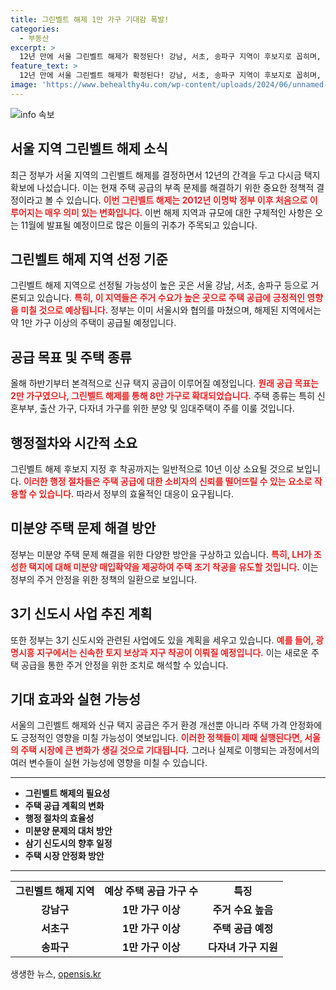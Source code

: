 ```yaml
---
title: 그린벨트 해제 1만 가구 기대감 폭발!
categories:
  - 부동산
excerpt: >
  12년 만에 서울 그린벨트 해제가 확정된다! 강남, 서초, 송파구 지역이 후보지로 꼽히며, 최대 8만 가구 주택 공급이 예고되었다. 정부는 내년 착공을 목표로 집값 안정화에 나선다.
feature_text: >
  12년 만에 서울 그린벨트 해제가 확정된다! 강남, 서초, 송파구 지역이 후보지로 꼽히며, 최대 8만 가구 주택 공급이 예고되었다. 정부는 내년 착공을 목표로 집값 안정화에 나선다.
image: 'https://www.behealthy4u.com/wp-content/uploads/2024/06/unnamed-file.png'
---
```


<p><img src="https://www.behealthy4u.com/wp-content/uploads/2024/06/unnamed-file.png" alt="info 속보" /></p>

<h2 data-ke-size="size26">서울 지역 그린벨트 해제 소식</h2>

<p data-ke-size="size16">최근 정부가 서울 지역의 그린벨트 해제를 결정하면서 12년의 간격을 두고 다시금 택지 확보에 나섰습니다. 이는 현재 주택 공급의 부족 문제를 해결하기 위한 중요한 정책적 결정이라고 볼 수 있습니다. <b><span style="color: #ee2323;">이번 그린벨트 해제는 2012년 이명박 정부 이후 처음으로 이루어지는 매우 의미 있는 변화입니다.</span></b> 이번 해제 지역과 규모에 대한 구체적인 사항은 오는 11월에 발표될 예정이므로 많은 이들의 귀추가 주목되고 있습니다.</p>

<p data-ke-size="size16"></p>

<h2 data-ke-size="size26">그린벨트 해제 지역 선정 기준</h2>

<p data-ke-size="size16">그린벨트 해제 지역으로 선정될 가능성이 높은 곳은 서울 강남, 서초, 송파구 등으로 거론되고 있습니다. <b><span style="color: #ee2323;">특히, 이 지역들은 주거 수요가 높은 곳으로 주택 공급에 긍정적인 영향을 미칠 것으로 예상됩니다.</span></b> 정부는 이미 서울시와 협의를 마쳤으며, 해제된 지역에서는 약 1만 가구 이상의 주택이 공급될 예정입니다.</p>

<p data-ke-size="size16"></p>

<h2 data-ke-size="size26">공급 목표 및 주택 종류</h2>

<p data-ke-size="size16">올해 하반기부터 본격적으로 신규 택지 공급이 이루어질 예정입니다. <b><span style="color: #ee2323;">원래 공급 목표는 2만 가구였으나, 그린벨트 해제를 통해 8만 가구로 확대되었습니다.</span></b> 주택 종류는 특히 신혼부부, 출산 가구, 다자녀 가구를 위한 분양 및 임대주택이 주를 이룰 것입니다.</p>

<p data-ke-size="size16"></p>

<h2 data-ke-size="size26">행정절차와 시간적 소요</h2>

<p data-ke-size="size16">그린벨트 해제 후보지 지정 후 착공까지는 일반적으로 10년 이상 소요될 것으로 보입니다. <b><span style="color: #ee2323;">이러한 행정 절차들은 주택 공급에 대한 소비자의 신뢰를 떨어뜨릴 수 있는 요소로 작용할 수 있습니다.</span></b> 따라서 정부의 효율적인 대응이 요구됩니다.</p>

<p data-ke-size="size16"></p>

<h2 data-ke-size="size26">미분양 주택 문제 해결 방안</h2>

<p data-ke-size="size16">정부는 미분양 주택 문제 해결을 위한 다양한 방안을 구상하고 있습니다. <b><span style="color: #ee2323;">특히, LH가 조성한 택지에 대해 미분양 매입확약을 제공하여 주택 조기 착공을 유도할 것입니다.</span></b> 이는 정부의 주거 안정을 위한 정책의 일환으로 보입니다.</p>

<p data-ke-size="size16"></p>

<h2 data-ke-size="size26">3기 신도시 사업 추진 계획</h2>

<p data-ke-size="size16">또한 정부는 3기 신도시와 관련된 사업에도 있을 계획을 세우고 있습니다. <b><span style="color: #ee2323;">예를 들어, 광명시흥 지구에서는 신속한 토지 보상과 지구 착공이 이뤄질 예정입니다.</span></b> 이는 새로운 주택 공급을 통한 주거 안정을 위한 조치로 해석할 수 있습니다.</p>

<p data-ke-size="size16"></p>

<h2 data-ke-size="size26">기대 효과와 실현 가능성</h2>

<p data-ke-size="size16">서울의 그린벨트 해제와 신규 택지 공급은 주거 환경 개선뿐 아니라 주택 가격 안정화에도 긍정적인 영향을 미칠 가능성이 엿보입니다. <b><span style="color: #ee2323;">이러한 정책들이 제때 실행된다면, 서울의 주택 시장에 큰 변화가 생길 것으로 기대됩니다.</span></b> 그러나 실제로 이행되는 과정에서의 여러 변수들이 실현 가능성에 영향을 미칠 수 있습니다.</p>

<p data-ke-size="size16"></p>

<hr>

<ul>
   <li><b>그린벨트 해제의 필요성</b></li>
   <li><b>주택 공급 계획의 변화</b></li>
   <li><b>행정 절차의 효율성</b></li>
   <li><b>미분양 문제의 대처 방안</b></li>
   <li><b>삼기 신도시의 향후 일정</b></li>
   <li><b>주택 시장 안정화 방안</b></li>
</ul>

<hr>

<table>
   <tr>
      <td style="text-align: center; height: 17px;"><b>그린벨트 해제 지역</b></td>
      <td style="text-align: center; height: 17px;"><b>예상 주택 공급 가구 수</b></td>
      <td style="text-align: center; height: 17px;"><b>특징</b></td>
   </tr>
   <tr>
      <td style="text-align: center; height: 17px;"><b>강남구</b></td>
      <td style="text-align: center; height: 17px;"><b>1만 가구 이상</b></td>
      <td style="text-align: center; height: 17px;"><b>주거 수요 높음</b></td>
   </tr>
   <tr>
      <td style="text-align: center; height: 17px;"><b>서초구</b></td>
      <td style="text-align: center; height: 17px;"><b>1만 가구 이상</b></td>
      <td style="text-align: center; height: 17px;"><b>주택 공급 예정</b></td>
   </tr>
   <tr>
      <td style="text-align: center; height: 17px;"><b>송파구</b></td>
      <td style="text-align: center; height: 17px;"><b>1만 가구 이상</b></td>
      <td style="text-align: center; height: 17px;"><b>다자녀 가구 지원</b></td>
   </tr>
</table>
생생한 뉴스, <a href="https://opensis.kr" rel="dofollow">opensis.kr</a>


